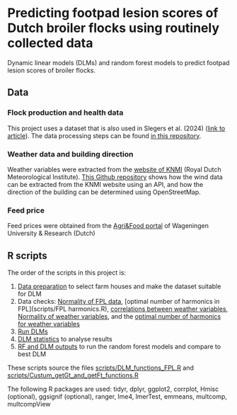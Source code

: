 # Predicting footpad lesion scores of Dutch broiler flocks using routinely collected data
Dynamic linear models (DLMs) and random forest models to predict footpad lesion scores of broiler flocks.

## Data

### Flock production and health data
This project uses a dataset that is also used in Slegers et al. (2024) ([link to article](https://doi.org/10.1016/j.psj.2024.104197)). The data processing steps can be found [in this repository](https://github.com/decide-project-eu/slegers-et-al-2024).

### Weather data and building direction
Weather variables were extracted from the [website of KNMI](https://www.knmi.nl/nederland-nu/klimatologie/uurgegevens) (Royal Dutch Meteorological Institute). [This Github repository](https://github.com/decide-project-eu/BuildingDetection) shows how the wind data can be extracted from the KNMI website using an API, and how the direction of the building can be determined using OpenStreetMap.

### Feed price
Feed prices were obtained from the [Agri&Food portal](https://agrimatie.nl/agrimatieprijzen/) of Wageningen University & Research (Dutch)


## R scripts
The order of the scripts in this project is:
1) [Data preparation](/scripts/Data_preparation.R) to select farm houses and make the dataset suitable for DLM
2) Data checks: [Normality of FPL data](scripts/FPL_check_gaussian.R), [optimal number of harmonics in FPL](scripts/FPL harmonics.R), [correlations between weather variables](scripts/weather_var_correlations.R), [Normality of weather variables](scripts/weather_var_check_gaussian.R), and the [optimal number of harmonics for weather variables](scripts/weather_var_harmonics.R)
3) [Run DLMs](scripts/Run_DLMs.R)
4) [DLM statistics](scripts/DLM_statistics.R) to analyse results
5) [RF and DLM outputs](scripts/RF_and_DLM_outputs.R) to run the random forest models and compare to best DLM

These scripts source the files [scripts/DLM_functions_FPL.R](scripts/DLM_functions_FPL.R) and [scripts/Custum_getGt_and_getFt_functions.R](scripts/Custum_getGt_and_getFt_functions.R)

The following R packages are used: tidyr, dplyr, ggplot2, corrplot, Hmisc (optional), ggsignif (optional), ranger, lme4, lmerTest, emmeans, multcomp, multcompView
